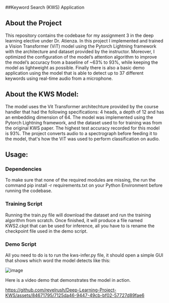 ##Keyword Search (KWS) Application

## About the Project

This repository contains the codebase for my assignment 3 in the deep learning elective under Dr. Atienza. In this project I implemented and trained a Vision Transformer (ViT) model using the Pytorch Lightning framework with the architecture and dataset provided by the instructor. Moreover, I optimized the configuration of the model’s attention algorithm to improve the model’s accuracy from a baseline of ~63% to 93%, while keeping the model as lightweight as possible. Finally there is also a basic demo application using the model that is able to detect up to 37 different keywords using real-time audio from a microphone.

## About the KWS Model:
The model uses the Vit Transformer architechture provided by the course handler that had the following specifications: 4 heads, a depth of 12 and has an embedding dimension of 64. The model was implemented using the Pytorch Lightning framework, and the dataset used to for training was from the original KWS paper. The highest test accuracy recorded for this model is 93%. The project converts audio to a spectrograph before feeding it to the model, that's how the ViT was used to perform classification on audio.  

## Usage:
### Dependencies
To make sure that none of the required modules are missing, the run the command pip install -r requirements.txt on your Python Environment before running the codebase. 

### Training Script
Running the train.py file will download the dataset and run the training algorithm from scratch. Once finished, it will produce a file named KWS2.ckpt that can be used for inference, all you have to is rename the checkpoint file used in the demo script. 

### Demo Script

All you need to do is to run the kws-infer.py file, it should open a simple GUI that shows which word the model detects like this:

![image](https://github.com/revelrush/Deep-Learning-Project-KWS/assets/84671795/e7a78525-8505-45b2-ab86-a5dd3bad12d6)

Here is a video demo that demonstrates the model in action.

https://github.com/revelrush/Deep-Learning-Project-KWS/assets/84671795/7125da46-9447-49cb-bf02-57727d89fae6

